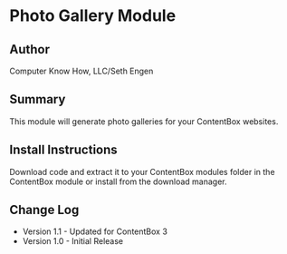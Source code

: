 Photo Gallery Module
=================

Author
-----------------
Computer Know How, LLC/Seth Engen

Summary
-----------------
This module will generate photo galleries for your ContentBox websites.

Install Instructions
-----------------
Download code and extract it to your ContentBox modules folder in the ContentBox module or install from the download manager.

Change Log
-----------------
* Version 1.1 - Updated for ContentBox 3
* Version 1.0 - Initial Release